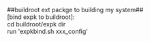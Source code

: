 ##buildroot ext packge to building my system##  
[bind expk to buildroot]:  
cd buildroot/expk dir  
run 'expkbind.sh xxx_config'  
